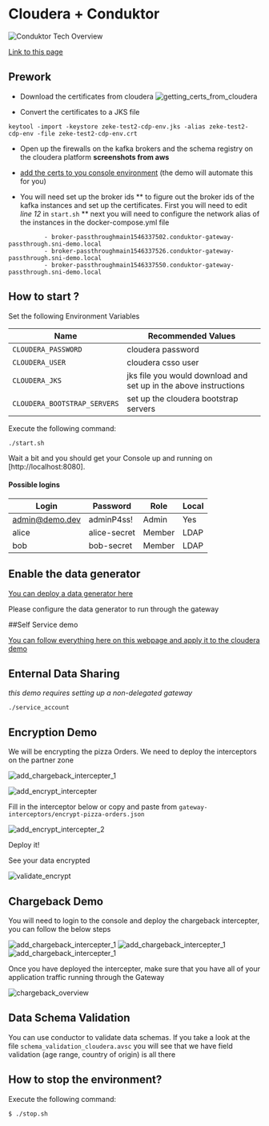 # Cloudera + Conduktor

![Conduktor Tech Overview](Conduktor_Tech_Overview.png)

[Link to this page](https://github.com/conduktor/conduktor-cloudera-quickstart-demo)

## Prework

* Download the certificates from cloudera
![getting_certs_from_cloudera](getting_certs_from_cloudera.png "getting_certs_from_cloudera")

* Convert the certificates to a JKS file
```
keytool -import -keystore zeke-test2-cdp-env.jks -alias zeke-test2-cdp-env -file zeke-test2-cdp-env.crt
```

* Open up the firewalls on the kafka brokers and the schema registry on the cloudera platform
**screenshots from aws**

*  [add the certs to you console environment](https://docs.conduktor.io/platform/get-started/configuration/ssl-tls-configuration/#configure-custom-truststore-on-conduktor-console) (the demo will automate this for you) 

* You will need set up the broker ids
** to figure out the broker ids of the kafka instances and set up the certificates. First you will need to edit *line 12* in `start.sh` 
** next you will need to configure the network alias of the instances in the docker-compose.yml file

```
          - broker-passthroughmain1546337502.conduktor-gateway-passthrough.sni-demo.local
          - broker-passthroughmain1546337526.conduktor-gateway-passthrough.sni-demo.local
          - broker-passthroughmain1546337550.conduktor-gateway-passthrough.sni-demo.local
```

## How to start ?

Set the following Environment Variables

| Name                       |     Recommended Values                                                                                                                               |
| ---------------------------|-------------------------------------------------------------------------------------------------------------------------------------------- |
| `CLOUDERA_PASSWORD`  |     cloudera password                                                                                           |
| `CLOUDERA_USER`           | cloudera csso user                                                                                                      |
| `CLOUDERA_JKS`            |     jks file you would download and set up in the above instructions |
| `CLOUDERA_BOOTSTRAP_SERVERS` | set up the cloudera bootstrap servers |

Execute the following command: 
```
./start.sh
```

Wait a bit and you should get your Console up and running on [http://localhost:8080].


#### Possible logins
| Login          | Password      | Role   | Local |
|----------------|---------------|--------|-------|
| admin@demo.dev | adminP4ss!      | Admin  | Yes   |
| alice          | alice-secret  | Member | LDAP  |
| bob            | bob-secret    | Member | LDAP  |


## Enable the data generator

[You can deploy a data generator here](https://github.com/meticulo3366/kafka-data-generator) 

Please configure the data generator to run through the gateway

##Self Service demo

[You can follow everything here on this webpage and apply it to the cloudera demo](https://docs.conduktor.io/platform/guides/self-service-quickstart/)

## Enternal Data Sharing

*this demo requires setting up a non-delegated gateway*

```
./service_account
```

## Encryption Demo

We will be encrypting the pizza Orders. We need to deploy the interceptors on the partner zone

![add_chargeback_intercepter_1](add_chargeback_intercepter_1.png)

![add_encrypt_intercepter](add_encrypt_intercepter.png)
 

Fill in the interceptor below or copy and paste from `gateway-interceptors/encrypt-pizza-orders.json`

![add_encrypt_intercepter_2](add_encrypt_intercepter_2.png)

Deploy it!

See your data encrypted

![validate_encrypt](validate_encrypt.png)

## Chargeback Demo

You will need to login to the console and deploy the chargeback intercepter, you can follow the below steps

![add_chargeback_intercepter_1](add_chargeback_intercepter_1.png "add_chargeback_intercepter_1")
![add_chargeback_intercepter_1](add_chargeback_intercepter_2.png "add_chargeback_intercepter_2")
![add_chargeback_intercepter_1](add_chargeback_intercepter_3.png "add_chargeback_intercepter_3")


Once you have deployed the intercepter, make sure that you have all of your application traffic running through the Gateway

![chargeback_overview](chargeback_overview.png)

## Data Schema Validation

You can use conductor to validate data schemas. If you take a look at the file `schema_validation_cloudera.avsc` you will see that we have field validation (age range, country of origin) is all there

## How to stop the environment?

Execute the following command: 
```sh
$ ./stop.sh
```

